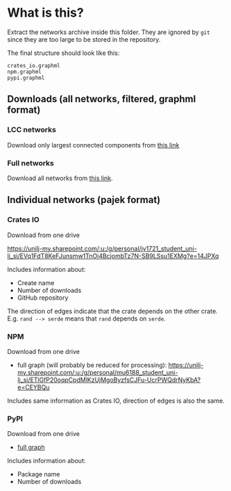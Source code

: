 # What is this?

Extract the networks archive inside this folder. They are ignored by `git` since they are too large to be stored in the repository.

The final structure should look like this:

```
crates_io.graphml
npm.graphml
pypi.graphml
```

## Downloads (all networks, filtered, graphml format)

### LCC networks

Download only largest connected components from [this link](https://unilj-my.sharepoint.com/:u:/g/personal/mu6188_student_uni-lj_si/EQrwj_3ruE1Km9twWklfthsBdnrKdO-rI-co815XkHEsZg?e=bQHcsx)

### Full networks

Download all networks from [this link](https://unilj-my.sharepoint.com/:u:/g/personal/mu6188_student_uni-lj_si/EZXqUoUQYIpIghEN7FHBWosBveSc9QZuvzF7PyHNWHEJZg?e=ngcw6I).

## Individual networks (pajek format)

### Crates IO

Download from one drive

https://unilj-my.sharepoint.com/:u:/g/personal/jv1721_student_uni-lj_si/EVq1FdT8KeFJunsmw1TnOi4BcjombTz7N-SB9LSsu1EXMg?e=14JPXq

Includes information about:

- Create name
- Number of downloads
- GitHub repository

The direction of edges indicate that the crate depends on the other crate. E.g. `rand --> serde` means that `rand` depends on `serde`.

### NPM

Download from one drive

- full graph (will probably be reduced for processing): https://unilj-my.sharepoint.com/:u:/g/personal/mu6188_student_uni-lj_si/ETlGfP20oqpCpdMlKzUjMgoByzfsCJFu-UcrPWQdrNyKbA?e=CEYBQu

Includes same information as Crates IO, direction of edges is also the same.

### PyPI

Download from one drive

- [full graph](https://unilj-my.sharepoint.com/:u:/g/personal/zt8811_student_uni-lj_si/EftNbN4R6gdBl2MyDfNFaWoBLiYmvm8v0Gjvw6nC3xda0Q?e=fPMolk)

Includes information about:

- Package name
- Number of downloads

